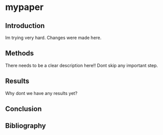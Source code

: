 
# mypaper

## Introduction
Im trying very hard.
Changes were made here.

## Methods
There needs to be a clear description here!! Dont skip any important step.

## Results
Why dont we have any results yet?

## Conclusion

## Bibliography
